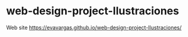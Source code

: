 # web-design-project-Ilustraciones
Web site
https://evavargas.github.io/web-design-project-Ilustraciones/

